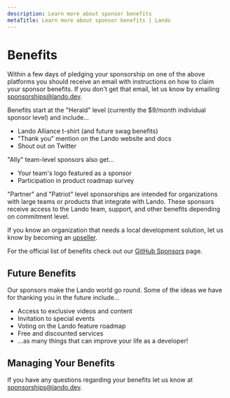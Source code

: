 ```yaml
---
description: Learn more about sponsor benefits
metaTitle: Learn more about sponsor benefits | Lando
---
```


# Benefits

Within a few days of pledging your sponsorship on one of the above platforms you should receive an email with instructions on how to claim your sponsor benefits. If you don't get that email, let us know by emailing <sponsorships@lando.dev>.

Benefits start at the "Herald" level (currently the $9/month individual sponsor level) and include...

* Lando Alliance t-shirt (and future swag benefits)
* "Thank you" mention on the Lando website and docs
* Shout out on Twitter

"Ally" team-level sponsors also get...

* Your team's logo featured as a sponsor
* Participation in product roadmap survey

"Partner" and "Patriot" level sponsorships are intended for organizations with large teams or products that integrate with Lando. These sponsors receive access to the Lando team, support, and other benefits depending on commitment level.

If you know an organization that needs a local development solution, let us know by becoming an [upseller](./upseller-intro.md).

For the official list of benefits check out our [GitHub Sponsors](https://github.com/sponsors/lando?preview=true) page.

## Future Benefits

Our sponsors make the Lando world go round. Some of the ideas we have for thanking you in the future include...

* Access to exclusive videos and content
* Invitation to special events
* Voting on the Lando feature roadmap
* Free and discounted services
* ...as many things that can improve your life as a developer!

## Managing Your Benefits

If you have any questions regarding your benefits let us know at <sponsorships@lando.dev>.

